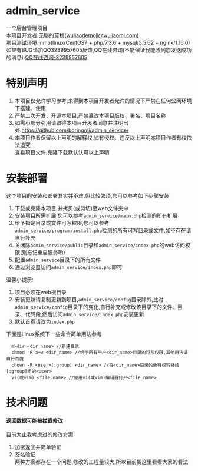 # admin_service
一个后台管理项目 <br>
本项目开发者:无聊的莫稽(wuliaodemoji@wuliaomj.com) <br>
项目测试环境:lnmp(linux/CentOS7 + php/7.3.6 + mysql/5.5.62 + nginx/1.16.0) <br>
如果有BUG请加QQ3239957605反馈,QQ在线咨询(不能保证我能收到您发送成功的消息):[QQ在线咨询-3239957605](https://wpa.qq.com/msgrd?v=3&uin=3239957605&site=qq&menu=yes&from=message&isappinstalled=0) <br>

# 特别声明
1. 本项目仅允许学习参考,未得到本项目开发者允许的情况下严禁在任何公网环境下搭建、使用
2. 严禁二次开发、开源本项目,严禁篡改本项目版权、署名、项目名称
3. 如需小部分引用请取得本项目开发者同意并注明出处:https://github.com/boringmj/admin_service/
4. 本项目作者保留以上声明的解释权,如有侵权、违反以上声明本项目作者有权依法追究 <br>
查看项目文件,克隆下载默认认可以上声明

# 安装部署
这个项目的安装和部署其实并不难,但比较繁琐,您可以参考如下步骤安装
1. 下载或克隆本项目,并拷贝(或剪切)至web文件夹中
2. 安装项目所需扩展,您可以参考`admin_service/main.php`检测的所有扩展
3. 给予指定目录或文件可写权限,您可以参考`admin_service/program/install.php`检测的所有可写目录或文件,如不存在请自行补充
4. 关闭除`admin_service/public`目录和`admin_service/index.php`的web访问权限(别忘记重启服务哟)
5. 配置`admin_service`目录下的所有文件
6. 通过浏览器访问`admin_service/index.php`即可

温馨小提示:
1. 项目必须在web根目录
2. 安装更新请复制更新到项目,`admin_service/config`目录除外,比对`admin_service/config`目录下的变化,自行补充或修改该目录下的文件、目录、代码段,然后访问`admin_service/index.php`安装更新
3. 默认首页请改为`index.php`

下面是Linux系统下一些命令简单用法参考
```
  mkdir <dir_name> //新建目录
  chmod -R a+w <dir_name> //给予所有用户<dir_name>目录的可写权限,其他用法请自行百度
  chown -R <user>[:group] <dir_name> //将<dir_name>目录的所有权转移给[:group]组的<user>
  vi(或vim) <file_name> //使用vi(或vim)编辑器打开<file_name>
 ```

# 技术问题
#### 返回数据可能被拦截修改
目前为止我考虑过的修改方案
1. 加密返回并简单验证
2. 签名验证 <br>
两种方案都存在一个问题,修改的工程量较大,所以目前搁这里看看大家的看法
